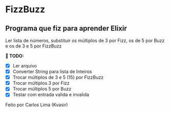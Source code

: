 # FizzBuzz

## Programa que fiz para aprender Elixir

Ler lista de números, substituir os múltiplos de 3 por Fizz, os de 5 por Buzz e os de 3 e 5 por FizzBuzz

**:green_book: TODO:**
 - [x] Ler arquivo
 - [x] Converter String para lista de Inteiros
 - [x] Trocar múltiplos de 3 e 5 (15) por FizzBuzz
 - [x] Trocar múltiplos 3 por Fizz
 - [x] Trocar múltiplos 5 por Buzz
 - [x] Testar com entrada valida e invalida

Feito por Carlos Lima (Kvasir)